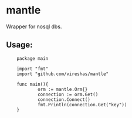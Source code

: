 mantle
======

Wrapper for nosql dbs.

## Usage:
        package main

        import "fmt"
        import "github.com/vireshas/mantle"

        func main(){
                orm := mantle.Orm{}
                connection := orm.Get()
                connection.Connect()
                fmt.Println(connection.Get("key"))
        }
